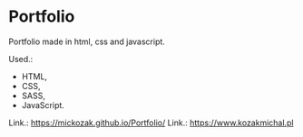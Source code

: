 # Portfolio

Portfolio made in html, css and javascript.

Used.:

- HTML,
- CSS,
- SASS,
- JavaScript.

Link.: https://mickozak.github.io/Portfolio/
Link.: https://www.kozakmichal.pl
